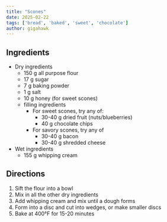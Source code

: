 ```yaml
---
title: "Scones"
date: 2025-02-22
tags: ['bread', 'baked', 'sweet', 'chocolate']
author: gigahawk
---
```


## Ingredients

- Dry ingredients
    - 150 g all purpose flour
    - 17 g sugar
    - 7 g baking powder
    - 1 g salt
    - 10 g honey (for sweet scones)
    - filling ingredients
        - For sweet scones, try any of:
            - 30-40 g dried fruit (nuts/blueberries)
            - 40 g chocolate chips
        - For savory scones, try any of
            - 30-40 g bacon
            - 30-40 g shredded cheese
- Wet ingredients
    - 155 g whipping cream

## Directions

1. Sift the flour into a bowl
2. Mix in all the other dry ingredients
3. Add whipping cream and mix until a dough forms
4. Form into a disc and cut into wedges, or make smaller discs
5. Bake at 400°F for 15-20 minutes

